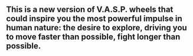 ## This is a new version of V.A.S.P. wheels that could inspire you the most powerful impulse in human nature: the desire to explore, driving you to move faster than possible, fight longer than possible. 
